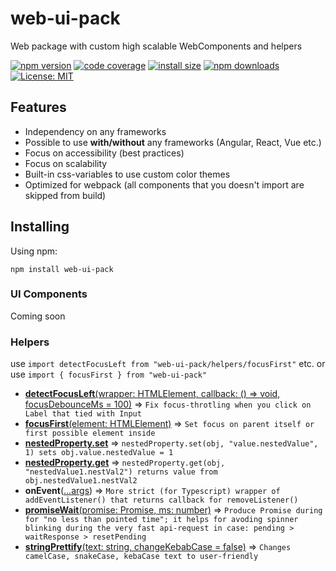 # web-ui-pack

Web package with custom high scalable WebComponents and helpers

[![npm version](https://img.shields.io/npm/v/web-ui-pack.svg?style=flat-square)](https://www.npmjs.com/package/web-ui-pack)
[![code coverage](https://coveralls.io/repos/github/Yegorich555/web-ui-pack/badge.svg?style=flat-square)](https://coveralls.io/github/Yegorich555/web-ui-pack)
[![install size](https://packagephobia.now.sh/badge?p=web-ui-pack)](https://packagephobia.now.sh/result?p=web-ui-pack)
[![npm downloads](https://img.shields.io/npm/dm/web-ui-pack.svg?style=flat-square)](http://npm-stat.com/charts.html?package=web-ui-pack)
[![License: MIT](https://img.shields.io/badge/License-MIT-yellow.svg)](https://opensource.org/licenses/MIT)

## Features

- Independency on any frameworks
- Possible to use **with/without** any frameworks (Angular, React, Vue etc.)
- Focus on accessibility (best practices)
- Focus on scalability
- Built-in css-variables to use custom color themes
- Optimized for webpack (all components that you doesn't import are skipped from build)

## Installing

Using npm:

```npm
npm install web-ui-pack
```

### UI Components

Coming soon

### Helpers

use `import detectFocusLeft from "web-ui-pack/helpers/focusFirst"` etc.
or use `import { focusFirst } from "web-ui-pack"`

- [**detectFocusLeft**(wrapper: HTMLElement, callback: () => void, focusDebounceMs = 100)](#helpers) ⇒ `Fix focus-throtling when you click on Label that tied with Input`
- [**focusFirst**(element: HTMLElement)](#helpers) ⇒ `Set focus on parent itself or first possible element inside`
- [**nestedProperty.set**](#helpers) ⇒ `nestedProperty.set(obj, "value.nestedValue", 1) sets obj.value.nestedValue = 1`
- [**nestedProperty.get**](#helpers) ⇒ `nestedProperty.get(obj, "nestedValue1.nestVal2") returns value from obj.nestedValue1.nestVal2`
- **onEvent**([...args](https://developer.mozilla.org/en-US/docs/Web/API/EventTarget/addEventListener)) ⇒ `More strict (for Typescript) wrapper of addEventListener() that returns callback for removeListener()`
- [**promiseWait**(promise: Promise, ms: number)](#helpers) ⇒ `Produce Promise during for "no less than pointed time"; it helps for avoding spinner blinking during the very fast api-request in case: pending > waitResponse > resetPending`
- [**stringPrettify**(text: string, changeKebabCase = false)](#helpers) ⇒ `Changes camelCase, snakeCase, kebaCase text to user-friendly`
